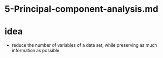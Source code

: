 # 5-Principal-component-analysis.md

# idea
-  reduce the number of variables of a data set, while preserving as much information as possible